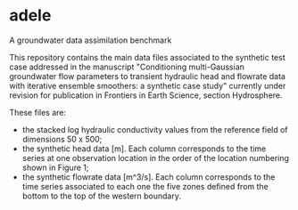 # adele
A groundwater data assimilation benchmark

This repository contains the main data files associated to the synthetic test case addressed in the manuscript "Conditioning multi-Gaussian groundwater flow parameters to transient hydraulic head and flowrate data with iterative ensemble smoothers: a synthetic case study" currently under revision for publication in Frontiers in Earth Science, section Hydrosphere. 

These files are:
- the stacked log hydraulic conductivity values from the reference field of dimensions 50 x 500;
- the synthetic head data [m]. Each column corresponds to the time series at one observation location in the order of the
location numbering shown in Figure 1;
- the synthetic flowrate data [m^3/s]. Each column corresponds to the time series associated to each one the five zones 
defined from the bottom to the top of the western boundary.


